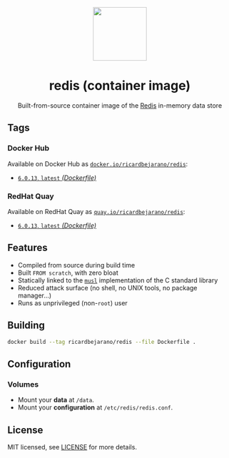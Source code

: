 <p align="center"><img src="https://emojipedia-us.s3.dualstack.us-west-1.amazonaws.com/thumbs/160/apple/198/balloon_1f388.png" width="120px"></p>
<h1 align="center">redis (container image)</h1>
<p align="center">Built-from-source container image of the <a href="https://redis.io/">Redis</a> in-memory data store</p>


## Tags

### Docker Hub

Available on Docker Hub as [`docker.io/ricardbejarano/redis`](https://hub.docker.com/r/ricardbejarano/redis):

- [`6.0.13`, `latest` *(Dockerfile)*](Dockerfile)

### RedHat Quay

Available on RedHat Quay as [`quay.io/ricardbejarano/redis`](https://quay.io/repository/ricardbejarano/redis):

- [`6.0.13`, `latest` *(Dockerfile)*](Dockerfile)


## Features

* Compiled from source during build time
* Built `FROM scratch`, with zero bloat
* Statically linked to the [`musl`](https://musl.libc.org/) implementation of the C standard library
* Reduced attack surface (no shell, no UNIX tools, no package manager...)
* Runs as unprivileged (non-`root`) user


## Building

```bash
docker build --tag ricardbejarano/redis --file Dockerfile .
```


## Configuration

### Volumes

- Mount your **data** at `/data`.
- Mount your **configuration** at `/etc/redis/redis.conf`.


## License

MIT licensed, see [LICENSE](LICENSE) for more details.
